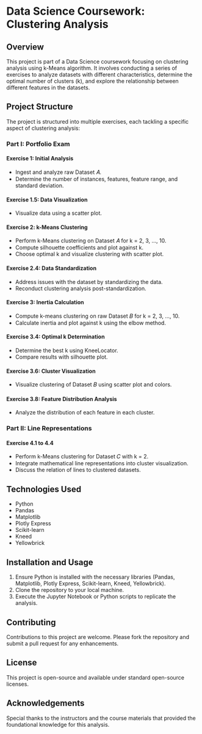 # Data Science Coursework: Clustering Analysis

## Overview
This project is part of a Data Science coursework focusing on clustering analysis using k-Means algorithm. It involves conducting a series of exercises to analyze datasets with different characteristics, determine the optimal number of clusters (k), and explore the relationship between different features in the datasets.

## Project Structure
The project is structured into multiple exercises, each tackling a specific aspect of clustering analysis:

### Part I: Portfolio Exam
#### Exercise 1: Initial Analysis
- Ingest and analyze raw Dataset 𝐴.
- Determine the number of instances, features, feature range, and standard deviation.

#### Exercise 1.5: Data Visualization
- Visualize data using a scatter plot.

#### Exercise 2: k-Means Clustering
- Perform k-Means clustering on Dataset 𝐴 for k = 2, 3, ..., 10.
- Compute silhouette coefficients and plot against k.
- Choose optimal k and visualize clustering with scatter plot.

#### Exercise 2.4: Data Standardization
- Address issues with the dataset by standardizing the data.
- Reconduct clustering analysis post-standardization.

#### Exercise 3: Inertia Calculation
- Compute k-means clustering on raw Dataset 𝐵 for k = 2, 3, ..., 10.
- Calculate inertia and plot against k using the elbow method.

#### Exercise 3.4: Optimal k Determination
- Determine the best k using KneeLocator.
- Compare results with silhouette plot.

#### Exercise 3.6: Cluster Visualization
- Visualize clustering of Dataset 𝐵 using scatter plot and colors.

#### Exercise 3.8: Feature Distribution Analysis
- Analyze the distribution of each feature in each cluster.

### Part II: Line Representations
#### Exercise 4.1 to 4.4
- Perform k-Means clustering for Dataset 𝐶 with k = 2.
- Integrate mathematical line representations into cluster visualization.
- Discuss the relation of lines to clustered datasets.

## Technologies Used
- Python
- Pandas
- Matplotlib
- Plotly Express
- Scikit-learn
- Kneed
- Yellowbrick

## Installation and Usage
1. Ensure Python is installed with the necessary libraries (Pandas, Matplotlib, Plotly Express, Scikit-learn, Kneed, Yellowbrick).
2. Clone the repository to your local machine.
3. Execute the Jupyter Notebook or Python scripts to replicate the analysis.

## Contributing
Contributions to this project are welcome. Please fork the repository and submit a pull request for any enhancements.

## License
This project is open-source and available under standard open-source licenses.

## Acknowledgements
Special thanks to the instructors and the course materials that provided the foundational knowledge for this analysis.
